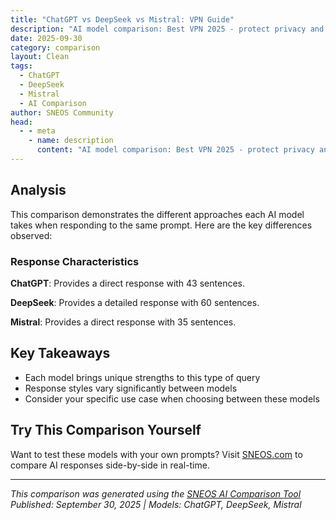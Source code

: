 ```yaml
---
title: "ChatGPT vs DeepSeek vs Mistral: VPN Guide"
description: "AI model comparison: Best VPN 2025 - protect privacy and access content..."
date: 2025-09-30
category: comparison
layout: Clean
tags:
  - ChatGPT
  - DeepSeek
  - Mistral
  - AI Comparison
author: SNEOS Community
head:
  - - meta
    - name: description
      content: "AI model comparison: Best VPN 2025 - protect privacy and access content..."
---
```


<ChatComparison
  title="ChatGPT vs DeepSeek vs Mistral: VPN Guide"
  prompt="Best VPN 2025 - protect privacy and access content"
  :responses='{
    "ChatGPT": "Choosing the best VPN in 2025 depends on your specific needs such as privacy, speed, server locations, ease of use, and the ability to access geo-restricted content. Here are some top VPNs expected to lead in 2025 based on current trends, reputation, and technology advancements:\n\n### Best VPNs for 2025\n\n1. **ExpressVPN**\n   - **Privacy:** Uses AES-256 encryption, has a strict no-logs policy, and is based in the British Virgin Islands (privacy-friendly jurisdiction).\n   - **Speed:** Consistently fast due to optimized servers.\n   - **Access:** Works well with streaming platforms like Netflix, Disney\u002B, Hulu, BBC iPlayer.\n   - **Features:** Split tunneling, kill switch, TrustedServer technology.\n   - **Compatibility:** Supports Windows, macOS, iOS, Android, Linux, routers.\n\n2. **NordVPN**\n   - **Privacy:** Double VPN, Onion over VPN, zero-logs policy, based in Panama.\n   - **Speed:** Fast speeds with NordLynx (WireGuard-based) protocol.\n   - **Access:** Reliable for streaming and torrenting.\n   - **Security:** CyberSec malware and ad blocker.\n   - **Compatibility:** Wide device support and simultaneous connections.\n\n3. **Surfshark**\n   - **Privacy:** No-logs policy, strong encryption, based in the British Virgin Islands.\n   - **Speed:** Great speeds with WireGuard protocol.\n   - **Access:** Unblocks Netflix, Hulu, Amazon Prime Video, and more.\n   - **Features:** Unlimited simultaneous connections, CleanWeb (ad and malware blocker), MultiHop.\n   - **Value:** Budget-friendly without compromising quality.\n\n4. **CyberGhost**\n   - **Privacy:** No-logs and based in Romania.\n   - **Speed:** Good speeds for streaming and browsing.\n   - **Access:** Optimized servers for streaming and torrenting.\n   - **Features:** User-friendly apps, dedicated streaming servers.\n   - **Compatibility:** Supports all major platforms.\n\n5. **Private Internet Access (PIA)**\n   - **Privacy:** Strong encryption, audited no-log policy, based in the US (which may concern some users).\n   - **Speed:** Reliable speed and stability.\n   - **Access:** Good for torrenting and bypassing restrictions.\n   - **Features:** Highly customizable, supports WireGuard.\n   - **Compatibility:** Broad platform support.\n\n---\n\n### Key Features to Look For in a 2025 VPN\n- **Strong Encryption:** AES-256 or better.\n- **No-Logs Policy:** Verified by independent audits.\n- **Fast Speeds:** Use of WireGuard or other modern protocols.\n- **Global Server Network:** Many countries and servers for versatility.\n- **Streaming and Torrenting Support:** Ability to unblock popular platforms.\n- **Multi-Platform Support:** Including routers and smart TVs.\n- **Advanced Security:** Kill switch, DNS leak protection, malware/ad blocking.\n- **Privacy Jurisdiction:** Based in privacy-friendly countries.\n\n---\n\n### Final Tips\n- **Test Before You Commit:** Most top VPNs offer money-back guarantees.\n- **Consider Your Use Case:** Streaming, gaming, torrenting, or general privacy may require different features.\n- **Stay Updated:** VPN technology evolves; check for latest features and audits.\n\nIf you want, I can help you choose a VPN tailored to your exact needs!",
    "DeepSeek": "Of course. Here is a comprehensive guide to the best VPNs for 2025, focusing on protecting your privacy and accessing content, with specific recommendations based on different needs.\n\n### **Quick Summary: Top 3 VPNs for 2025**\n\nFor most users, these three providers represent the best balance of speed, security, and reliability:\n\n1.  **NordVPN:** The best all-around choice with a perfect blend of top-tier security, blazing speeds, and excellent streaming unblocking.\n2.  **ExpressVPN:** The premium pick for unparalleled ease of use, consistency, and a proven track record of working in restrictive regions.\n3.  **Surfshark:** The best value for money, offering unlimited simultaneous connections and strong features at a very competitive price.\n\n---\n\n### **Why You Need a VPN in 2025**\n\n*   **Protect Your Privacy:** Encrypts your internet traffic, hiding your browsing activity from your Internet Service Provider (ISP), hackers, and government surveillance.\n*   **Access Geo-Restricted Content:** Bypass geographic blocks to watch streaming services like Netflix, Hulu, BBC iPlayer, and more from anywhere in the world.\n*   **Secure Public Wi-Fi:** Safely use airport, hotel, and caf\u00E9 Wi-Fi networks by creating a secure, encrypted tunnel for your data.\n*   **Avoid Bandwidth Throttling:** Prevent your ISP from slowing down your connection when you\u0027re streaming or gaming.\n\n---\n\n### **Best VPNs of 2025: Detailed Breakdown**\n\nHere\u2019s a closer look at the top contenders, highlighting their strengths for privacy and content access.\n\n| VPN Provider | Best For | Key Strengths | Streaming \u0026 Unblocking | Speed | Number of Countries |\n| :--- | :--- | :--- | :--- | :--- | :--- |\n| **NordVPN** | **The Best Overall** | Top-tier security, NordLynx protocol, Threat Protection | Excellent (Netflix, Prime, etc.) | \u2B50\u2B50\u2B50\u2B50\u2B50 | 100\u002B |\n| **ExpressVPN** | **Ease \u0026 Reliability** | Lightway protocol, consistent unblocking, router app | Excellent \u0026 Most Consistent | \u2B50\u2B50\u2B50\u2B50\u2B50 | 105 |\n| **Surfshark** | **Value \u0026 Multi-device** | Unlimited devices, CleanWeb, strong feature set | Very Good | \u2B50\u2B50\u2B50\u2B50 | 100 |\n| **Proton VPN** | **Privacy Purists** | Swiss privacy laws, strong open-source ethos, free tier | Good | \u2B50\u2B50\u2B50\u2B50 | 90\u002B |\n| **Private Internet Access (PIA)** | **Customization** | Highly configurable apps, massive server network | Good | \u2B50\u2B50\u2B50\u2B50 | 91 |\n\n---\n\n#### **1. NordVPN: The Best All-Rounder**\n\nNordVPN remains a dominant force by excelling in every critical category without any major weaknesses.\n\n*   **Privacy \u0026 Security:** Independently audited no-logs policy. Uses RAM-only servers (meaning all data is wiped on reboot) and offers advanced features like Double VPN (multi-hop) and Onion Over VPN.\n*   **Performance:** Its proprietary **NordLynx protocol** (built on WireGuard\u00AE) provides some of the fastest speeds available, perfect for 4K streaming and lag-free gaming.\n*   **Content Access:** Consistently unblocks major streaming platforms like Netflix, Disney\u002B, Amazon Prime Video, and BBC iPlayer.\n*   **Threat Protection:** A bonus feature that blocks ads, trackers, and malicious websites, even when the VPN is off.\n\n**Choose NordVPN if:** You want the best combination of speed, security, and streaming capability.\n\n#### **2. ExpressVPN: The Premium Powerhouse**\n\nExpressVPN is known for its premium user experience, rock-solid reliability, and exceptional performance across its entire network.\n\n*   **Privacy \u0026 Security:** Also uses RAM-only servers and has a proven no-logs policy, verified through real-world events. Based in the privacy-friendly British Virgin Islands.\n*   **Performance:** Its **Lightway protocol** is designed for a perfect balance of speed and security, offering lightning-fast connection times and excellent performance on mobile data.\n*   **Content Access:** Arguably the most consistent VPN for unblocking tricky streaming services, especially in regions with advanced firewalls.\n*   **Ease of Use:** The apps are intuitive and work flawlessly across all devices, including a dedicated router app for protecting your entire home network.\n\n**Choose ExpressVPN if:** Your priorities are ease of use, reliability, and you\u0027re willing to pay a premium for it.\n\n#### **3. Surfshark: The Best Value**\n\nSurfshark delivers a premium VPN experience at a budget-friendly price, making it ideal for families and users with many devices.\n\n*   **Privacy \u0026 Security:** A solid no-logs policy and all the essential security features, including a camouflage mode (obfuscation) to hide VPN use.\n*   **Value:** The standout feature is **unlimited simultaneous connections**. You can protect every device in your household\u2014phones, laptops, tablets, smart TVs\u2014under one subscription.\n*   **Content Access:** Performs very well with most streaming services and includes a built-in \u0022Bypasser\u0022 (split-tunneling) feature.\n*   **CleanWeb:** Effectively blocks ads, trackers, and malware.\n\n**Choose Surfshark if:** You need to protect a large number of devices and want excellent features without the high price tag.\n\n---\n\n### **Critical Factors for Choosing a VPN in 2025**\n\nWhen evaluating any VPN, look for these non-negotiable features:\n\n1.  **A Strict No-Logs Policy:** The provider should not record any of your online activities. Look for ones that have been independently audited.\n2.  **Kill Switch:** A critical feature that automatically disconnects you from the internet if the VPN connection drops, preventing data leaks.\n3.  **Strong Encryption:** Industry-standard AES-256 encryption is a must.\n4.  **Modern Protocols:** Look for support for WireGuard or other modern, fast, and secure protocols like Lightway (ExpressVPN) or NordLynx (NordVPN).\n5.  **Transparency \u0026 Audits:** Prefer companies that are transparent about their ownership and have undergone independent security audits.\n6.  **Server Network:** A large and diverse server network gives you more options for finding a fast connection and accessing global content.\n\n### **Final Recommendation**\n\n*   **For Most People:** **NordVPN** is the best starting point. It\u0027s fast, secure, and works for virtually everything.\n*   **For Beginners \u0026 Travelers:** **ExpressVPN** is worth the extra cost for its foolproof apps and unmatched reliability on restrictive networks.\n*   **For Large Families \u0026 Budget-Conscious Users:** **Surfshark** offers incredible value and flexibility with its unlimited device policy.\n\n**A Word of Caution:** Avoid \u0022free\u0022 VPNs. They often have severe limitations, slow speeds, and may pay for their service by selling your data, which completely defeats the purpose of protecting your privacy. It\u0027s always better to use a reputable paid service.\n\n\u003E **Disclaimer:** This information is for educational purposes. Always ensure your use of a VPN complies with the terms of service of the platforms you access and the laws of your country.",
    "Mistral": "Choosing the best VPN for 2025 involves considering several factors such as security, speed, server locations, ease of use, and customer support. While I can\u0027t predict the future, I can provide you with some key features to look for in a top-tier VPN service that will likely remain relevant in 2025:\n\n1. **Strong Encryption and Security Protocols**: Ensure the VPN uses robust encryption standards like AES-256 and supports secure protocols such as OpenVPN, IKEv2, and WireGuard.\n\n2. **No-Logs Policy**: A strict no-logs policy ensures that your online activities are not recorded or stored, enhancing your privacy.\n\n3. **Server Locations**: A wide range of server locations allows you to access content from different regions and ensures better performance by connecting to a server close to your location.\n\n4. **Speed and Performance**: Look for VPNs that offer high-speed connections and minimal latency, which is crucial for streaming, gaming, and general browsing.\n\n5. **Ease of Use**: A user-friendly interface and easy setup process make it simpler to use the VPN across different devices.\n\n6. **Multi-Device Support**: Ensure the VPN supports multiple devices and platforms, including Windows, macOS, iOS, Android, and even routers.\n\n7. **Customer Support**: Reliable customer support can help resolve any issues you encounter quickly.\n\n8. **Additional Features**: Look for extra features like a kill switch, split tunneling, ad blockers, and malware protection.\n\n### Top VPN Providers (as of 2023)\n\n1. **ExpressVPN**: Known for its high speed, strong security, and extensive server network. It also offers a user-friendly interface and excellent customer support.\n\n2. **NordVPN**: Offers robust security features, including double VPN and Onion over VPN, along with a large server network and good performance.\n\n3. **CyberGhost**: Provides a user-friendly interface, strong security, and a wide range of server locations. It\u0027s also known for its streaming capabilities.\n\n4. **Surfshark**: Known for its unlimited device connections, strong security features, and competitive pricing. It also offers a clean web feature to block ads and malware.\n\n5. **Private Internet Access (PIA)**: Offers a large server network, strong security, and a no-logs policy. It\u0027s also known for its customizable settings.\n\n### Future Considerations\n\n- **Advanced Security Features**: Look for VPNs that are continuously updating their security features to stay ahead of emerging threats.\n- **Integration with New Technologies**: As new technologies like 5G and IoT devices become more prevalent, VPNs that can integrate seamlessly with these technologies will be advantageous.\n- **Regulatory Compliance**: Ensure the VPN complies with the latest privacy regulations and standards, which may evolve by 2025.\n\nBy considering these factors and keeping an eye on the latest developments in VPN technology, you can make an informed decision about the best VPN for 2025."
  }'
  published-date="22:46"
/>

## Analysis

This comparison demonstrates the different approaches each AI model takes when responding to the same prompt. Here are the key differences observed:

### Response Characteristics

**ChatGPT**: Provides a direct response with 43 sentences. 

**DeepSeek**: Provides a detailed response with 60 sentences. 

**Mistral**: Provides a direct response with 35 sentences. 

## Key Takeaways

- Each model brings unique strengths to this type of query
- Response styles vary significantly between models
- Consider your specific use case when choosing between these models

## Try This Comparison Yourself

Want to test these models with your own prompts? Visit [SNEOS.com](https://sneos.com) to compare AI responses side-by-side in real-time.

---

*This comparison was generated using the [SNEOS AI Comparison Tool](https://sneos.com)*
*Published: September 30, 2025 | Models: ChatGPT, DeepSeek, Mistral*
